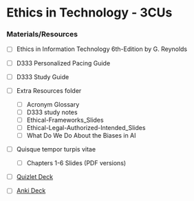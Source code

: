 # Ethics in Technology - 3CUs

### Materials/Resources
- [ ] Ethics in Information Technology 6th-Edition by G. Reynolds
- [ ] D333 Personalized Pacing Guide
- [ ] D333 Study Guide
- [ ] Extra Resources folder
    - [ ] Acronym Glossary
    - [ ] D333 study notes
    - [ ] Ethical-Frameworks_Slides
    - [ ] Ethical-Legal-Authorized-Intended_Slides
    - [ ] What Do We Do About the Biases in AI
- [ ] Quisque tempor turpis vitae
    - [ ] Chapters 1-6 Slides (PDF versions)
- [ ] [Quizlet Deck](https://quizlet.com/793364171/wgu-d333-ethics-in-technology-wgu-flash-cards/?funnelUUID=2415210a-3d06-49d9-8d0f-19d4347b97b0)
- [ ] [Anki Deck](../../Notes-Walkthrough/D333-Ethics_in_Technology/D333_Anki/)
  
